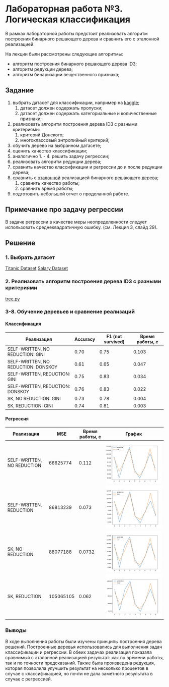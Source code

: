 # Лабораторная работа №3. Логическая классификация

В рамках лабораторной работы предстоит реализовать алгоритм построения бинарного решающего дерева и сравнить его с
эталонной реализацией.

На лекции были рассмотрены следующие алгоритмы:

* алгоритм построения бинарного решающего дерева ID3;
* алгоритм редукции дерева;
* алгоритм бинаризации вещественного признака;

## Задание

1. выбрать датасет для классификации, например на [kaggle](https://www.kaggle.com/datasets?tags=13302-Classification);
    1. датасет должен содержать пропуски;
    2. датасет должен содержать категориальные и количественные признаки;
2. реализовать алгоритм построения дерева ID3 с разными критериями:
    1. критерий Донского;
    2. многоклассовый энтропийный критерий;
3. обучить дерево на выбранном датасете;
4. оценить качество классификации;
5. аналогично 1. - 4. решить задачу регрессии;
6. реализовать алгоритм редукции дерева;
7. сравнить качество классификации и регрессии до и после редукции дерева;
8. сравнить с [эталонной](https://scikit-learn.org/stable/) реализацией бинарного решающего дерева;
    1. сравнить качество работы;
    2. сравнить время работы;
9. подготовить небольшой отчет о проделанной работе.

## Примечание про задачу регрессии

В задаче регрессии в качестве меры неопределенности следует использовать среднеквадратичную ошибку. (см. Лекция 3, слайд
29).

## Решение

### 1. Выбрать датасет

[Titanic Dataset](https://www.kaggle.com/datasets/yasserh/titanic-dataset)
[Salary Dataset](https://www.kaggle.com/datasets/abhishek14398/salary-dataset-simple-linear-regression)

### 2. Реализовать алгоритм построения дерева ID3 с разными критериями

[tree.py](tree.py)

### 3-8. Обучение деревьев и сравнение реализаций

#### Классификация

| Реализация                          | Accuracy | F1 (not survived) | Время работы, с |
|-------------------------------------|----------|-------------------|-----------------|
| SELF-WRITTEN, NO REDUCTION: GINI    | 0.70     | 0.75              | 0.103           |
| SELF-WRITTEN, NO REDUCTION: DONSKOY | 0.61     | 0.65              | 0.047           |
| SELF-WRITTEN, REDUCTION: GINI       | 0.75     | 0.83              | 0.034           |
| SELF-WRITTEN, REDUCTION: DONSKOY    | 0.76     | 0.83              | 0.022           |
| SK, NO REDUCTION: GINI              | 0.73     | 0.78              | 0.004           |
| SK, REDUCTION: GINI                 | 0.74     | 0.81              | 0.003           |

#### Регрессия

| Реализация                 | MSE     | Время работы, с | График                   |
|----------------------------|---------|----------------|--------------------------|
| SELF-WRITTEN, NO REDUCTION | 66625774 | 0.112      | ![](img/self_no_red.png) |
| SELF-WRITTEN, REDUCTION    | 86813239 | 0.073          | ![](img/self_red.png)    |
| SK, NO REDUCTION           | 88077188 | 0.0732         | ![](img/sk_no_red.png)   |
| SK, REDUCTION              | 105065105 | 0.062          | ![](img/sk_red.png)      |

### Выводы

В ходе выполнения работы были изучены принципы построения дерева решений.
Построенные деревья использовались для выполнения задач классификации и регрессии.
В обеих задачах реализация показала сравнимый с эталонной реализацией результат: как по времени работы, так и по точности предсказаний.
Также была произведена редукция, которая позволила улучшить результат на несколько процентов в случае с классификацией, но почти не дала заметного результата в случае с регрессией.